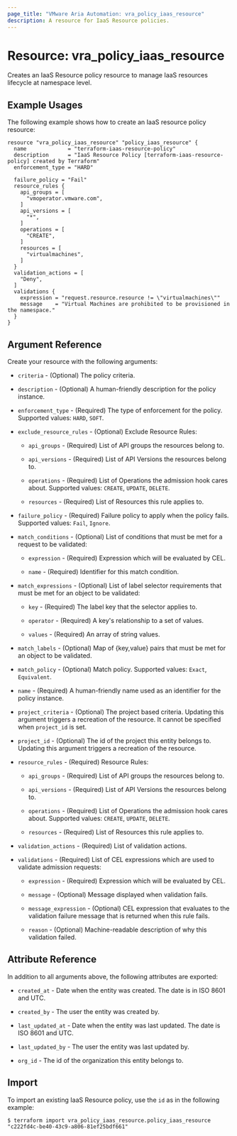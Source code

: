 ```yaml
---
page_title: "VMware Aria Automation: vra_policy_iaas_resource"
description: A resource for IaaS Resource policies.
---
```


# Resource: vra_policy_iaas_resource

Creates an IaaS Resource policy resource to manage IaaS resources lifecycle at namespace level.

## Example Usages

The following example shows how to create an IaaS resource policy resource:

```hcl
resource "vra_policy_iaas_resource" "policy_iaas_resource" {
  name             = "terraform-iaas-resource-policy"
  description      = "IaaS Resource Policy [terraform-iaas-resource-policy] created by Terraform"
  enforcement_type = "HARD"

  failure_policy = "Fail"
  resource_rules {
    api_groups = [
      "vmoperator.vmware.com",
    ]
    api_versions = [
      "*",
    ]
    operations = [
      "CREATE",
    ]
    resources = [
      "virtualmachines",
    ]
  }
  validation_actions = [
    "Deny",
  ]
  validations {
    expression = "request.resource.resource != \"virtualmachines\""
    message    = "Virtual Machines are prohibited to be provisioned in the namespace."
  }
}
```

## Argument Reference

Create your resource with the following arguments:

* `criteria` - (Optional) The policy criteria.

* `description` - (Optional) A human-friendly description for the policy instance.

* `enforcement_type` - (Required) The type of enforcement for the policy. Supported values: `HARD`, `SOFT`.

* `exclude_resource_rules` - (Optional) Exclude Resource Rules:

  * `api_groups` - (Required) List of API groups the resources belong to.

  * `api_versions` - (Required) List of API Versions the resources belong to.

  * `operations` - (Required) List of Operations the admission hook cares about. Supported values: `CREATE`, `UPDATE`, `DELETE`.

  * `resources` - (Required) List of Resources this rule applies to.

* `failure_policy` - (Required) Failure policy to apply when the policy fails. Supported values: `Fail`, `Ignore`.

* `match_conditions` - (Optional) List of conditions that must be met for a request to be validated:

  * `expression` - (Required) Expression which will be evaluated by CEL.

  * `name` - (Required) Identifier for this match condition.

* `match_expressions` - (Optional) List of label selector requirements that must be met for an object to be validated:

  * `key` - (Required) The label key that the selector applies to.

  * `operator` - (Required) A key's relationship to a set of values.

  * `values` - (Required) An array of string values.

* `match_labels` - (Optional) Map of {key,value} pairs that must be met for an object to be validated.

* `match_policy` - (Optional) Match policy. Supported values: `Exact`, `Equivalent`.

* `name` - (Required) A human-friendly name used as an identifier for the policy instance.

* `project_criteria` - (Optional) The project based criteria. Updating this argument triggers a recreation of the resource. It cannot be specified when `project_id` is set.

* `project_id` - (Optional) The id of the project this entity belongs to. Updating this argument triggers a recreation of the resource.

* `resource_rules` - (Required) Resource Rules:

  * `api_groups` - (Required) List of API groups the resources belong to.

  * `api_versions` - (Required) List of API Versions the resources belong to.

  * `operations` - (Required) List of Operations the admission hook cares about. Supported values: `CREATE`, `UPDATE`, `DELETE`.

  * `resources` - (Required) List of Resources this rule applies to.

* `validation_actions` - (Required) List of validation actions.

* `validations` - (Required) List of CEL expressions which are used to validate admission requests:

  * `expression` - (Required) Expression which will be evaluated by CEL.

  * `message` - (Optional) Message displayed when validation fails.

  * `message_expression` - (Optional) CEL expression that evaluates to the validation failure message that is returned when this rule fails.

  * `reason` - (Optional) Machine-readable description of why this validation failed.

## Attribute Reference

In addition to all arguments above, the following attributes are exported:

* `created_at` - Date when the entity was created. The date is in ISO 8601 and UTC.

* `created_by` - The user the entity was created by.

* `last_updated_at` - Date when the entity was last updated. The date is ISO 8601 and UTC.

* `last_updated_by` - The user the entity was last updated by.

* `org_id` - The id of the organization this entity belongs to.

## Import

To import an existing IaaS Resource policy, use the `id` as in the following example:

`$ terraform import vra_policy_iaas_resource.policy_iaas_resource "c222fd4c-be40-43c9-a806-81ef25bdf661"`
